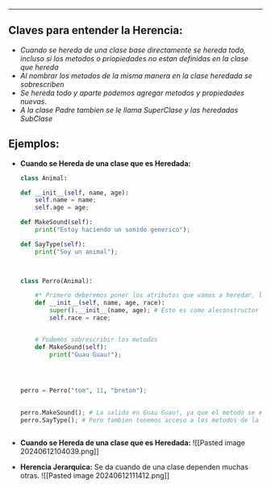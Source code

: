 
---
## Claves para entender la Herencia:

- *Cuando se hereda de una clase base directamente se hereda todo, incluso si los metodos o priopiedades no estan definidas en la clase que hereda*
- *Al nombrar los metodos de la misma manera en la clase heredada se sobrescriben*
- *Se hereda todo y aparte podemos agregar metodos y propiedades nuevas*.
- *A la clase Padre tambien se le llama SuperClase y las heredadas SubClase*


## Ejemplos:

- **Cuando se Hereda de una clase que es Heredada:**
	```python
	class Animal:

    def __init__(self, name, age):
        self.name = name;
        self.age = age;

    def MakeSound(self):
        print("Estoy haciendo un sonido generico");

    def SayType(self):
        print("Soy un animal");

       
	
	class Perro(Animal):
	
	    #* Primero deberemos poner los atributos que vamos a heredar, luego los nuevos
	    def __init__(self, name, age, race):
	        super().__init__(name, age); # Esto es como aleconstructor de la clase Padre. 
	        self.race = race;
	
	
	    # Podemos sobrescribir los metodos
	    def MakeSound(self):
	        print("Guau Guau!"); 
	
	    
	
	
	perro = Perro("tom", 11, "breton");
	
	    
	perro.MakeSound(); # La salida en Guau Guau!, ya que el metodo se esta reemplazando
	perro.SayType(); # Pero tambien tenemos acceso a los metodos de la clase Padre 


 
	```



- **Cuando se Hereda de una clase que es Heredada:**
	![[Pasted image 20240612104039.png]]


- **Herencia Jerarquica:**
	 Se da cuando de una clase dependen muchas otras. 
	![[Pasted image 20240612111412.png]]
